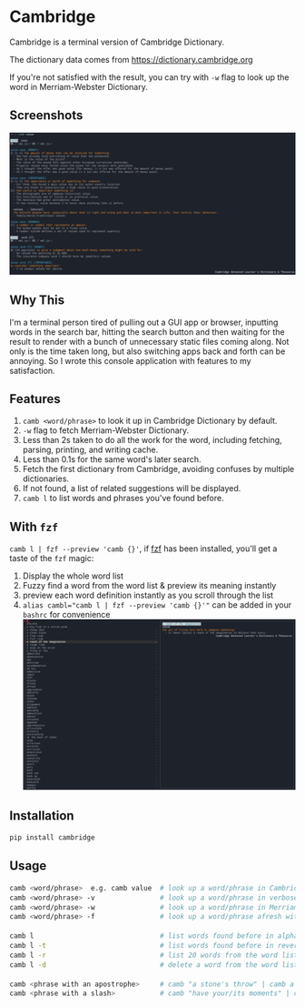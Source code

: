 # Cambridge

Cambridge is a terminal version of Cambridge Dictionary.

The dictionary data comes from https://dictionary.cambridge.org

If you're not satisfied with the result, you can try with `-w` flag to look up the word in Merriam-Webster Dictionary.

## Screenshots
![look up a word](/screenshots/word.png)

## Why This
I'm a terminal person tired of pulling out a GUI app or browser, inputting words in the search bar, hitting the search button and then waiting for the result to render with a bunch of unnecessary static files coming along. Not only is the time taken long, but also switching apps back and forth can be annoying. So I wrote this console application with features to my satisfaction.

## Features 
1. `camb <word/phrase>` to look it up in Cambridge Dictionary by default. 
2. `-w` flag to fetch Merriam-Webster Dictionary. 
3. Less than 2s taken to do all the work for the word, including fetching, parsing, printing, and writing cache. 
4. Less than 0.1s for the same word's later search. 
5. Fetch the first dictionary from Cambridge, avoiding confuses by multiple dictionaries.
6. If not found, a list of related suggestions will be displayed.
7. `camb l` to list words and phrases you've found before. 

## With `fzf`
`camb l | fzf --preview 'camb {}'`, if [fzf](https://github.com/junegunn/fzf) has been installed, you'll get a taste of the `fzf` magic: 
1. Display the whole word list
2. Fuzzy find a word from the word list & preview its meaning instantly 
3. preview each word definition instantly as you scroll through the list
4. `alias cambl="camb l | fzf --preview 'camb {}'"` can be added in your `bashrc` for convenience
![list words](/screenshots/fzf.png)

## Installation
```python
pip install cambridge
```

## Usage
```bash
camb <word/phrase>  e.g. camb value  # look up a word/phrase in Cambridge Dictionary
camb <word/phrase> -v                # look up a word/phrase in verbose/debug mode
camb <word/phrase> -w                # look up a word/phrase in Merriam-Webster Dictionary
camb <word/phrase> -f                # look up a word/phrase afresh without using cache

camb l                               # list words found before in alphabetical order
camb l -t                            # list words found before in reverse chronological order
camb l -r                            # list 20 words from the word list randomly 
camb l -d                            # delete a word from the word list

camb <phrase with an apostrophe>     # camb "a stone's throw" | camb a stone\'s throw
camb <phrase with a slash>           # camb "have your/its moments" | camb have your\/its moments
```
